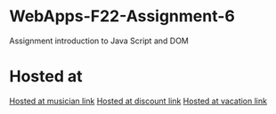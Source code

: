 # WebApps-F22-Assignment-6
Assignment introduction to Java Script and DOM
# Hosted at

[Hosted at musician link](https://44-563-web-apps-f22.github.io/44563-webapps-assignment-6-Amruthavarshini27/musician.html)
[Hosted at discount link](https://44-563-web-apps-f22.github.io/44563-webapps-assignment-6-Amruthavarshini27/discount.html)
[Hosted at vacation link](https://44-563-web-apps-f22.github.io/44563-webapps-assignment-6-Amruthavarshini27/vacation.html)
